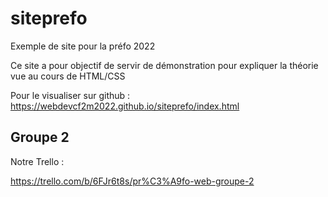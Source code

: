 # siteprefo
Exemple de site pour la préfo 2022

Ce site a pour objectif de servir de démonstration pour expliquer la théorie vue au cours de HTML/CSS

Pour le visualiser sur github : https://webdevcf2m2022.github.io/siteprefo/index.html

## Groupe 2

Notre Trello :

https://trello.com/b/6FJr6t8s/pr%C3%A9fo-web-groupe-2

